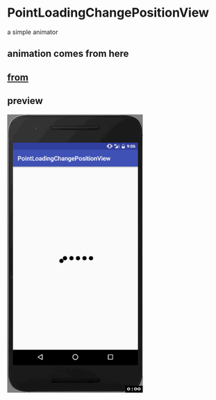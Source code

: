 # PointLoadingChangePositionView
a simple animator

## animation comes from here

## [from](https://www.uplabs.com/posts/dots-preloader)

## preview
![preview](https://github.com/CSnowStack/PointLoadingChangePositionView/blob/master/imgs/c.gif)

